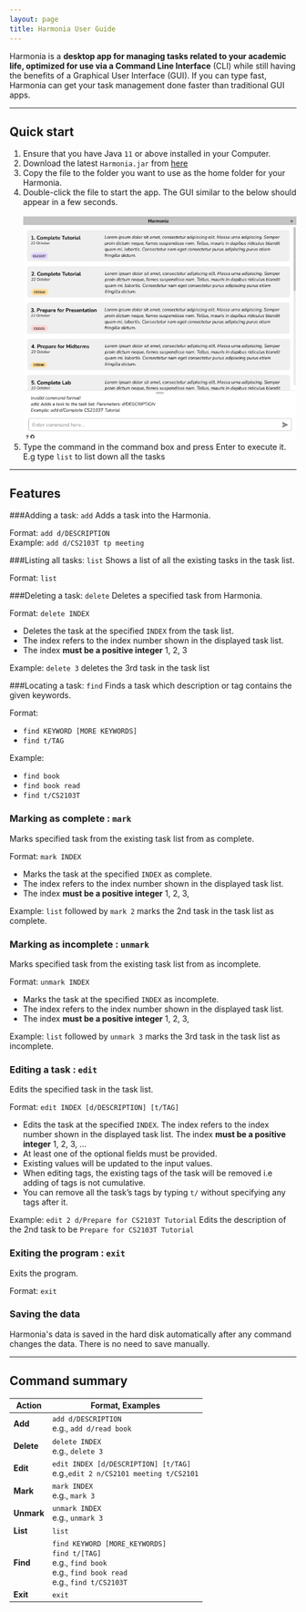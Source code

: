 ```yaml
---
layout: page
title: Harmonia User Guide
---
```


Harmonia is a **desktop app for managing tasks related to your academic life, optimized for use via a Command Line Interface** (CLI) while still having the benefits of a Graphical User Interface (GUI). If you can type fast, Harmonia can get your task management done faster than traditional GUI apps.

--------------------------------------------------------------------------------------------------------------------   
## Quick start

1. Ensure that you have Java `11` or above installed in your Computer.
2. Download the latest `Harmonia.jar` from [here](https://github.com/AY2122S2-CS2103T-T09-1/tp.git)
3. Copy the file to the folder you want to use as the home folder for your Harmonia.
4. Double-click the file to start the app. The GUI similar to the below should appear in a few seconds.<br></br>
   ![Ui](images/Ui.png)
5. Type the command in the command box and press Enter to execute it. E.g type `list` to list down all the tasks

--------------------------------------------------------------------------------------------------------------------   
## Features

###Adding a task: `add`
Adds a task into the Harmonia.

Format:  `add d/DESCRIPTION`  
Example: `add d/CS2103T tp meeting`

###Listing all tasks: `list`
Shows a list of all the existing tasks in the task list.

Format: `list`

###Deleting a task: `delete`
Deletes a specified task from Harmonia.

Format: `delete INDEX`
- Deletes the task at the specified `INDEX` from the task list.
- The index refers to the index number shown in the displayed task list.
- The index **must be a positive integer** 1, 2, 3

Example: `delete 3` deletes the 3rd task in the task list

###Locating a task: `find`
Finds a task which description or tag contains the given keywords.

Format:
- `find KEYWORD [MORE KEYWORDS]`
- `find t/TAG`

Example:
- `find book`
- `find book read`
- `find t/CS2103T`


### Marking as complete : `mark`

Marks specified task from the existing task list from as complete.

Format: `mark INDEX`
- Marks the task at the specified `INDEX` as complete.
- The index refers to the index number shown in the displayed task list.
- The index **must be a positive integer** 1, 2, 3,


Example: `list` followed by `mark 2` marks the 2nd task in the task list as complete.

### Marking as incomplete : `unmark`

Marks specified task from the existing task list from as incomplete.

Format: `unmark INDEX`
- Marks the task at the specified `INDEX` as incomplete.
- The index refers to the index number shown in the displayed task list.
- The index **must be a positive integer** 1, 2, 3,


Example: `list` followed by `unmark 3` marks the 3rd task in the task list as incomplete.

### Editing a task : `edit`

Edits the specified task in the task list.

Format: `edit INDEX [d/DESCRIPTION] [t/TAG]`
- Edits the task at the specified `INDEX`. The index refers to the index number shown in the displayed task list. The index **must be a positive integer** 1, 2, 3, …​
- At least one of the optional fields must be provided.
- Existing values will be updated to the input values.
- When editing tags, the existing tags of the task will be removed i.e adding of tags is not cumulative.
- You can remove all the task’s tags by typing `t/` without specifying any tags after it.

Example: `edit 2 d/Prepare for CS2103T Tutorial` Edits the description of the 2nd task to be `Prepare for CS2103T Tutorial`

### Exiting the program : `exit`

Exits the program.

Format: `exit`

### Saving the data

Harmonia's data is saved in the hard disk automatically after any command changes the data. There is no need to save manually.
    
--------------------------------------------------------------------------------------------------------------------   
## Command summary

Action | Format, Examples
--------|------------------ 
**Add** | `add d/DESCRIPTION` <br> e.g., `add d/read book`
**Delete** | `delete INDEX`<br> e.g., `delete 3`
**Edit** | `edit INDEX [d/DESCRIPTION] [t/TAG]`<br> e.g.,`edit 2 n/CS2101 meeting t/CS2101`
**Mark**| `mark INDEX` <br> e.g., `mark 3`
**Unmark**| `unmark INDEX` <br> e.g., `unmark 3`
**List**| `list`
**Find** | `find KEYWORD [MORE_KEYWORDS]` <br> `find t/[TAG]` <br> e.g., `find book` <br> e.g., `find book read` <br> e.g., `find t/CS2103T`
**Exit** | `exit`
